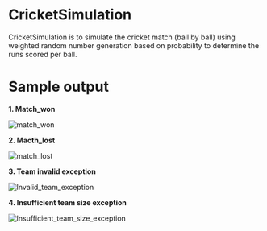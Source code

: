 # CricketSimulation
CricketSimulation is to simulate the cricket match (ball by ball) using weighted random number generation based on probability to determine the runs scored per ball.

# Sample output

**1. Match_won**

![match_won](https://user-images.githubusercontent.com/43573534/64066269-205fe800-cc35-11e9-9ff2-b1bc4594e1c5.png)

**2. Macth_lost**

![match_lost](https://user-images.githubusercontent.com/43573534/64066411-d546d480-cc36-11e9-941e-b1d2a580a183.png)

**3. Team invalid exception**

![Invalid_team_exception](https://user-images.githubusercontent.com/43573534/64066502-2d320b00-cc38-11e9-8f33-fd72f42b75c8.png)

**4. Insufficient team size exception**

![Insufficient_team_size_exception](https://user-images.githubusercontent.com/43573534/64066497-23a8a300-cc38-11e9-94bb-9bfed285ffb1.png)

